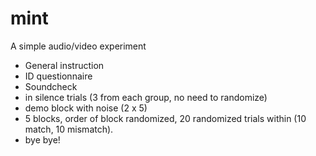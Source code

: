 # mint
A simple audio/video experiment

* General instruction
* ID questionnaire
* Soundcheck
* in silence trials (3 from each group, no need to randomize)
* demo block with noise (2 x 5)
* 5 blocks, order of block randomized, 20 randomized trials within (10 match, 10 mismatch).
* bye bye!